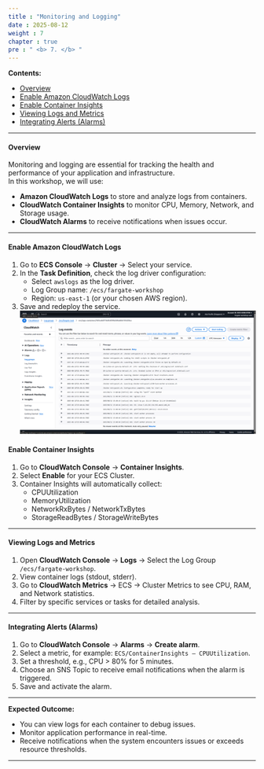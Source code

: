 ```yaml
---
title : "Monitoring and Logging"
date : 2025-08-12
weight : 7
chapter : true
pre : " <b> 7. </b> "
---
```


**Contents:**
- [Overview](#overview)
- [Enable Amazon CloudWatch Logs](#enable-amazon-cloudwatch-logs)
- [Enable Container Insights](#enable-container-insights)
- [Viewing Logs and Metrics](#viewing-logs-and-metrics)
- [Integrating Alerts (Alarms)](#integrating-alerts-alarms)

---

#### Overview

Monitoring and logging are essential for tracking the health and performance of your application and infrastructure.  
In this workshop, we will use:
- **Amazon CloudWatch Logs** to store and analyze logs from containers.
- **CloudWatch Container Insights** to monitor CPU, Memory, Network, and Storage usage.
- **CloudWatch Alarms** to receive notifications when issues occur.

---

#### Enable Amazon CloudWatch Logs

1. Go to **ECS Console** → **Cluster** → Select your service.
2. In the **Task Definition**, check the log driver configuration:
   - Select `awslogs` as the log driver.
   - Log Group name: `/ecs/fargate-workshop`
   - Region: `us-east-1` (or your chosen AWS region).
3. Save and redeploy the service.
![Amazon CloudWatch Logs](images/07/01.png)

#### Enable Container Insights

1. Go to **CloudWatch Console** → **Container Insights**.
2. Select **Enable** for your ECS Cluster.
3. Container Insights will automatically collect:
   - CPUUtilization
   - MemoryUtilization
   - NetworkRxBytes / NetworkTxBytes
   - StorageReadBytes / StorageWriteBytes

---

#### Viewing Logs and Metrics

1. Open **CloudWatch Console** → **Logs** → Select the Log Group `/ecs/fargate-workshop`.
2. View container logs (stdout, stderr).
3. Go to **CloudWatch Metrics** → ECS → Cluster Metrics to see CPU, RAM, and Network statistics.
4. Filter by specific services or tasks for detailed analysis.

---

#### Integrating Alerts (Alarms)

1. Go to **CloudWatch Console** → **Alarms** → **Create alarm**.
2. Select a metric, for example: `ECS/ContainerInsights – CPUUtilization`.
3. Set a threshold, e.g., CPU > 80% for 5 minutes.
4. Choose an SNS Topic to receive email notifications when the alarm is triggered.
5. Save and activate the alarm.

---

**Expected Outcome:**
- You can view logs for each container to debug issues.
- Monitor application performance in real-time.
- Receive notifications when the system encounters issues or exceeds resource thresholds.

---
